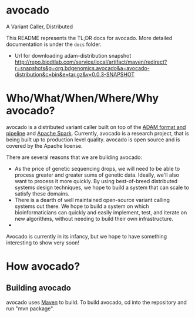 avocado
=======

A Variant Caller, Distributed

This README represents the TL;DR docs for avocado. More detailed documentation is under the `docs` folder.

* Url for downloading adam-distribution snapshot
http://repo.biodtlab.com/service/local/artifact/maven/redirect?r=snapshots&g=org.bdgenomics.avocado&a=avocado-distribution&c=bin&e=tar.gz&v=0.0.3-SNAPSHOT

# Who/What/When/Where/Why avocado?

avocado is a distributed variant caller built on top of the [ADAM format and pipeline](http://www.github.com/bigdatagenomics/adam) and [Apache Spark](http://spark.incubator.apache.org/). Currently, avocado is a research project, that is being built up to production level quality. avocado is open source and is covered by the Apache license.

There are several reasons that we are building avocado:

* As the price of genetic sequencing drops, we will need to be able to process greater and greater sums of genetic data. Ideally, we'll also want to process it more quickly. By using best-of-breed distributed systems design techniques, we hope to build a system that can scale to satisfy these domains.
* There is a dearth of well maintained open-source variant calling systems out there. We hope to build a system on which bioinformaticians can quickly and easily implement, test, and iterate on new algorithms, without needing to build their own infrastructure.
* 
Avocado is currently in its infancy, but we hope to have something interesting to show very soon!

# How avocado?

## Building avocado

avocado uses [Maven](http://maven.apache.org/) to build. To build avocado, cd into the repository and run "mvn package".
